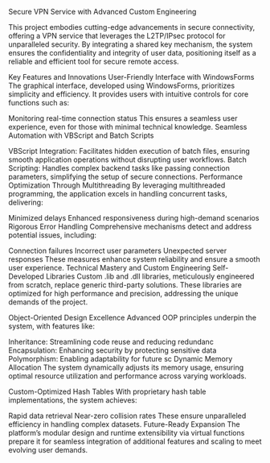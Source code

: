 

Secure VPN Service with Advanced Custom Engineering

This project embodies cutting-edge advancements in secure connectivity, offering a VPN service that leverages the L2TP/IPsec protocol for unparalleled security. By integrating a shared key mechanism, the system ensures the confidentiality and integrity of user data, positioning itself as a reliable and efficient tool for secure remote access.

Key Features and Innovations
User-Friendly Interface with WindowsForms
The graphical interface, developed using WindowsForms, prioritizes simplicity and efficiency. It provides users with intuitive controls for core functions such as:


Monitoring real-time connection status
This ensures a seamless user experience, even for those with minimal technical knowledge.
Seamless Automation with VBScript and Batch Scripts

VBScript Integration: Facilitates hidden execution of batch files, ensuring smooth application operations without disrupting user workflows.
Batch Scripting: Handles complex backend tasks like passing connection parameters, simplifying the setup of secure connections.
Performance Optimization Through Multithreading
By leveraging multithreaded programming, the application excels in handling concurrent tasks, delivering:

Minimized delays
Enhanced responsiveness during high-demand scenarios
Rigorous Error Handling
Comprehensive mechanisms detect and address potential issues, including:

Connection failures
Incorrect user parameters
Unexpected server responses
These measures enhance system reliability and ensure a smooth user experience.
Technical Mastery and Custom Engineering
Self-Developed Libraries
Custom .lib and .dll libraries, meticulously engineered from scratch, replace generic third-party solutions. These libraries are optimized for high performance and precision, addressing the unique demands of the project.

Object-Oriented Design Excellence
Advanced OOP principles underpin the system, with features like:

Inheritance: Streamlining code reuse and reducing redundanc
Encapsulation: Enhancing security by protecting sensitive data
Polymorphism: Enabling adaptability for future sc
Dynamic Memory Allocation
The system dynamically adjusts its memory usage, ensuring optimal resource utilization and performance across varying workloads.

Custom-Optimized Hash Tables
With proprietary hash table implementations, the system achieves:

Rapid data retrieval
Near-zero collision rates
These ensure unparalleled efficiency in handling complex datasets.
Future-Ready Expansion
The platform’s modular design and runtime extensibility via virtual functions prepare it for seamless integration of additional features and scaling to meet evolving user demands.
